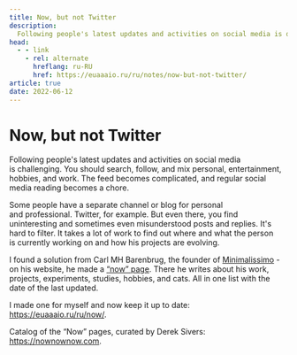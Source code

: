 ```yaml
---
title: Now, but not Twitter
description:
  Following people's latest updates and activities on social media is difficult.
head:
  - - link
    - rel: alternate
      hreflang: ru-RU
      href: https://euaaaio.ru/ru/notes/now-but-not-twitter/
article: true
date: 2022-06-12
---
```


# Now, but not Twitter

Following people's latest updates and activities on social media is challenging.
You should search, follow, and mix personal, entertainment, hobbies, and work.
The feed becomes complicated, and regular social media reading becomes a chore.

Some people have a separate channel or blog for personal and professional.
Twitter, for example. But even there, you find uninteresting and sometimes even
misunderstood posts and replies. It's hard to filter. It takes a lot of work
to find out where and what the person is currently working on and how
his projects are evolving.

I found a solution from Carl MH Barenbrug, the founder
of [Minimalissimo](https://minimalissimo.com) - on his website, he made
a [“now” page](https://cmhb.de/now). There he writes about his work, projects,
experiments, studies, hobbies, and cats. All in one list with the date
of the last updated.

I made one for myself and now keep it up to date: https://euaaaio.ru/ru/now/.

Catalog of the “Now” pages, curated by Derek Sivers: https://nownownow.com.
